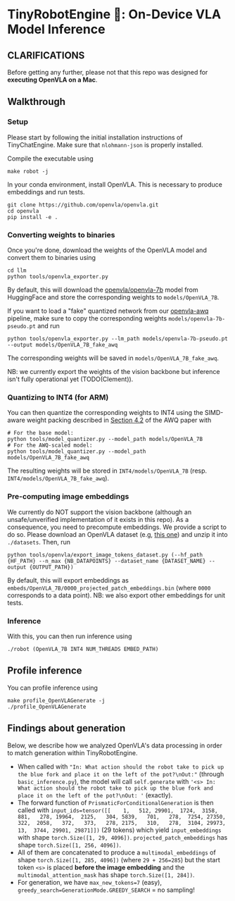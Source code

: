 # TinyRobotEngine 🤖: On-Device VLA Model Inference

## CLARIFICATIONS

Before getting any further, please not that this repo was designed for **executing OpenVLA on a Mac**.

## Walkthrough

### Setup

Please start by following the initial installation instructions of TinyChatEngine. Make sure that `nlohmann-json` is properly installed.

Compile the executable using
```shell
make robot -j
```

In your conda environment, install OpenVLA. This is necessary to produce embeddings and run tests.
```shell
git clone https://github.com/openvla/openvla.git
cd openvla
pip install -e .
```

### Converting weights to binaries

Once you're done, download the weights of the OpenVLA model and convert them to binaries using
```shell
cd llm 
python tools/openvla_exporter.py
```

By default, this will download the [openvla/openvla-7b](https://huggingface.co/openvla/openvla-7b) model from HuggingFace and store the corresponding weights to `models/OpenVLA_7B`.

If you want to load a "fake" quantized network from our [openvla-awq](https://github.com/seanxzhan/llm-awq) pipeline, make sure to copy the corresponding weights `models/openvla-7b-pseudo.pt` and run
```shell
python tools/openvla_exporter.py --lm_path models/openvla-7b-pseudo.pt --output models/OpenVLA_7B_fake_awq
```
The corresponding weights will be saved in `models/OpenVLA_7B_fake_awq`.

NB: we currently export the weights of the vision backbone but inference isn't fully operational yet (TODO(Clement)).

### Quantizing to INT4 (for ARM)

You can then quantize the corresponding weights to INT4 using the SIMD-aware weight packing described in [Section 4.2](https://arxiv.org/pdf/2306.00978) of the AWQ paper with
```shell
# For the base model:
python tools/model_quantizer.py --model_path models/OpenVLA_7B
# For the AWQ-scaled model:
python tools/model_quantizer.py --model_path models/OpenVLA_7B_fake_awq
```
The resulting weights will be stored in `INT4/models/OpenVLA_7B` (resp. `INT4/models/OpenVLA_7B_fake_awq`).

### Pre-computing image embeddings

We currently do NOT support the vision backbone (although an unsafe/unverified implementation of it exists in this repo). As a consequence, you need to precompute embeddings. We provide a script to do so. Please download an OpenVLA dataset (e.g, [this one](https://drive.google.com/file/d/1SVoF6u_8pmx5sPWcj4bXETbRlflmFlbZ/view?usp=drive_link)) and unzip it into `./datasets`. Then, run
```shell
python tools/openvla/export_image_tokens_dataset.py (--hf_path {HF_PATH} --n_max {NB_DATAPOINTS} --dataset_name {DATASET_NAME} --output {OUTPUT_PATH})
```

By default, this will export embeddings as `embeds/OpenVLA_7B/0000_projected_patch_embeddings.bin` (where `0000` corresponds to a data point). 
NB: we also export other embeddings for unit tests.

### Inference

With this, you can then run inference using
```shell
./robot (OpenVLA_7B INT4 NUM_THREADS EMBED_PATH)
```

## Profile inference

You can profile inference using
```shell
make profile_OpenVLAGenerate -j
./profile_OpenVLAGenerate
```

## Findings about generation

Below, we describe how we analyzed OpenVLA's data processing in order to match generation within TinyRobotEngine.

* When called with `"In: What action should the robot take to pick up the blue fork and place it on the left of the pot?\nOut:"` (through `basic_inference.py`), the model will call `self.generate` with `'<s> In: What action should the robot take to pick up the blue fork and place it on the left of the pot?\nOut: '` (exactly).
* The forward function of `PrismaticForConditionalGeneration` is then called with `input_ids=tensor([[    1,   512, 29901,  1724,  3158,   881,   278, 19964,  2125,   304,
          5839,   701,   278,  7254, 27350,   322,  2058,   372,   373,   278,
          2175,   310,   278,  3104, 29973,    13,  3744, 29901, 29871]])` (29 tokens) which yield `input_embeddings` with shape `torch.Size([1, 29, 4096])`. `projected_patch_embeddings` has shape `torch.Size([1, 256, 4096])`.
* All of them are concatenated to produce a `multimodal_embeddings` of shape `torch.Size([1, 285, 4096])` (where `29 + 256=285`) but the start token `<s>` is placed **before the image embedding** and the `multimodal_attention_mask` has shape `torch.Size([1, 284])`.
* For generation, we have `max_new_tokens=7` (easy), `greedy_search=GenerationMode.GREEDY_SEARCH` = no sampling!
